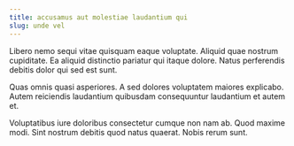 ```yaml
---
title: accusamus aut molestiae laudantium qui
slug: unde vel
---
```


Libero nemo sequi vitae quisquam eaque voluptate. Aliquid quae nostrum cupiditate. Ea aliquid distinctio pariatur qui itaque dolore. Natus perferendis debitis dolor qui sed est sunt.

Quas omnis quasi asperiores. A sed dolores voluptatem maiores explicabo. Autem reiciendis laudantium quibusdam consequuntur laudantium et autem et.

Voluptatibus iure doloribus consectetur cumque non nam ab. Quod maxime modi. Sint nostrum debitis quod natus quaerat. Nobis rerum sunt.

